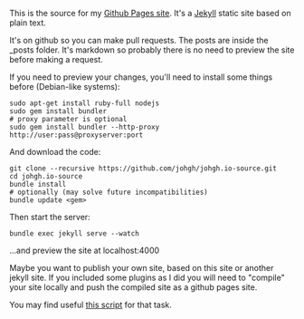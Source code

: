This is the source for my [Github Pages site](http://johgh.github.io/). It's a [Jekyll](http://jekyllrb.com/) static site based on plain text.

It's on github so you can make pull requests. The posts are inside the _posts folder. It's markdown so probably there is no need to preview the site before making a request.

If you need to preview your changes, you'll need to install some things before (Debian-like systems):

```
sudo apt-get install ruby-full nodejs
sudo gem install bundler
# proxy parameter is optional
sudo gem install bundler --http-proxy http://user:pass@proxyserver:port
```

And download the code:

```
git clone --recursive https://github.com/johgh/johgh.io-source.git
cd johgh.io-source
bundle install
# optionally (may solve future incompatibilities)
bundle update <gem>
```

Then start the server:

```
bundle exec jekyll serve --watch
```

...and preview the site at localhost:4000

Maybe you want to publish your own site, based on this site or another jekyll site. If you included some plugins as I
did you will need to "compile" your site locally and push the compiled site as a github pages site.

You may find useful [this script](https://github.com/johgh/scripts/blob/master/jkdeploy.sh) for that task.
